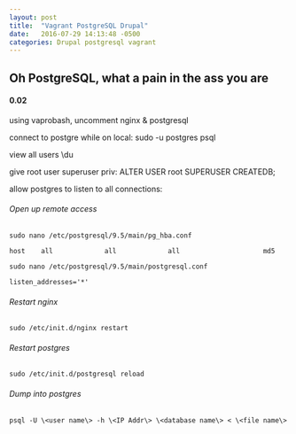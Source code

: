 ```yaml
---
layout: post
title:  "Vagrant PostgreSQL Drupal"
date:   2016-07-29 14:13:48 -0500
categories: Drupal postgresql vagrant
---
```

## Oh PostgreSQL, what a pain in the ass you are
#### 0.02

using vaprobash, uncomment nginx & postgresql

connect to postgre while on local: sudo -u postgres psql

view all users \du

give root user superuser priv: ALTER USER root SUPERUSER CREATEDB;

allow postgres to listen to all connections: 

###### Open up remote access

    sudo nano /etc/postgresql/9.5/main/pg_hba.conf

    host    all             all             all                     md5

    sudo nano /etc/postgresql/9.5/main/postgresql.conf

    listen_addresses='*'

###### Restart nginx

    sudo /etc/init.d/nginx restart

###### Restart postgres

    sudo /etc/init.d/postgresql reload

###### Dump into postgres

    psql -U \<user name\> -h \<IP Addr\> \<database name\> < \<file name\>